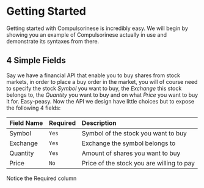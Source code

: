 # Getting Started

Getting started with Compulsorinese is incredibly easy. We will begin by showing you an example of Compulsorinese actually in use and demonstrate its syntaxes from there.

## 4 Simple Fields

Say we have a financial API that enable you to buy shares from stock markets, in order to place a buy order in the market, you will of course need to specify the stock _Symbol_ you want to buy, the _Exchange_ this stock belongs to, the _Quantity_ you want to buy and on what _Price_ you want to buy it for. Easy-peasy. Now the API we design have little choices but to expose the following 4 fields:

| Field Name | Required | Description |
| :--- | :--- | :--- |
| Symbol | `Yes` | Symbol of the stock you want to buy |
| Exchange | `Yes` | Exchange the symbol belongs to |
| Quantity | `Yes` | Amount of shares you want to buy |
| Price | `No` | Price of the stock you are willing to pay |

Notice the Required column

